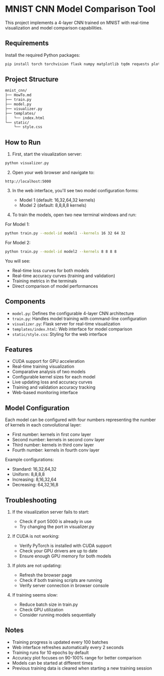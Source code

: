 # MNIST CNN Model Comparison Tool

This project implements a 4-layer CNN trained on MNIST with real-time visualization and model comparison capabilities.

## Requirements

Install the required Python packages:

```bash
pip install torch torchvision flask numpy matplotlib tqdm requests plotly
```

## Project Structure

```bash
mnist_cnn/
├── HowTo.md
├── train.py
├── model.py
├── visualizer.py
├── templates/
│   └── index.html
└── static/
    └── style.css
```

## How to Run

1. First, start the visualization server:
```bash
python visualizer.py
```

2. Open your web browser and navigate to:
```
http://localhost:5000
```

3. In the web interface, you'll see two model configuration forms:
   - Model 1 (default: 16,32,64,32 kernels)
   - Model 2 (default: 8,8,8,8 kernels)
   
4. To train the models, open two new terminal windows and run:

For Model 1:
```bash
python train.py --model-id model1 --kernels 16 32 64 32
```

For Model 2:
```bash
python train.py --model-id model2 --kernels 8 8 8 8
```

You will see:
- Real-time loss curves for both models
- Real-time accuracy curves (training and validation)
- Training metrics in the terminals
- Direct comparison of model performances

## Components

- `model.py`: Defines the configurable 4-layer CNN architecture
- `train.py`: Handles model training with command-line configuration
- `visualizer.py`: Flask server for real-time visualization
- `templates/index.html`: Web interface for model comparison
- `static/style.css`: Styling for the web interface

## Features

- CUDA support for GPU acceleration
- Real-time training visualization
- Comparative analysis of two models
- Configurable kernel sizes for each model
- Live updating loss and accuracy curves
- Training and validation accuracy tracking
- Web-based monitoring interface

## Model Configuration

Each model can be configured with four numbers representing the number of kernels in each convolutional layer:
- First number: kernels in first conv layer
- Second number: kernels in second conv layer
- Third number: kernels in third conv layer
- Fourth number: kernels in fourth conv layer

Example configurations:
- Standard: 16,32,64,32
- Uniform: 8,8,8,8
- Increasing: 8,16,32,64
- Decreasing: 64,32,16,8

## Troubleshooting

1. If the visualization server fails to start:
   - Check if port 5000 is already in use
   - Try changing the port in visualizer.py

2. If CUDA is not working:
   - Verify PyTorch is installed with CUDA support
   - Check your GPU drivers are up to date
   - Ensure enough GPU memory for both models

3. If plots are not updating:
   - Refresh the browser page
   - Check if both training scripts are running
   - Verify server connection in browser console

4. If training seems slow:
   - Reduce batch size in train.py
   - Check GPU utilization
   - Consider running models sequentially

## Notes

- Training progress is updated every 100 batches
- Web interface refreshes automatically every 2 seconds
- Training runs for 10 epochs by default
- Accuracy plot focuses on 90-100% range for better comparison
- Models can be started at different times
- Previous training data is cleared when starting a new training session
